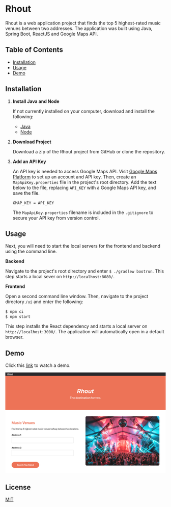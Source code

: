 # Rhout

Rhout is a web application project that finds the top 5 highest-rated music venues 
between two addresses. The application was built using Java, Spring Boot, ReactJS
and Google Maps API. 

## Table of Contents

* [Installation](https://github.com/t-mcneal/rhout/blob/main/README.md#installation)
* [Usage](https://github.com/t-mcneal/rhout/blob/main/README.md#usage)
* [Demo](https://github.com/t-mcneal/rhout/blob/main/README.md#demo)


## Installation

1. **Install Java and Node**

   If not currently installed on your computer, download and install the following:
   
   - [Java](https://adoptopenjdk.net)
   - [Node](https://nodejs.org/en/)

2. **Download Project**

   Download a zip of the Rhout project from GitHub or clone the repository.

3. **Add an API Key**
   
   An API key is needed to access Google Maps API. Visit [Google Maps Platform](https://developers.google.com/maps) 
   to set up an account and API key. Then, create an `MapApiKey.properties` file in the 
   project's root directory. Add the text below to the file, replacing `API_KEY` with a
   Google Maps API key, and save the file. 
   
   ```
   GMAP_KEY = API_KEY
   ```

   The `MapApiKey.properties` filename is included in the `.gitignore` to secure 
   your API key from version control.
   
## Usage

Next, you will need to start the local servers for the frontend and backend using the
command line. 

   **Backend**
      
   Navigate to the project's root directory and enter  `$ ./gradlew bootrun`. This step 
   starts a local sever on `http://localhost:8080/`.

   **Frontend**

   Open a second command line window. Then, navigate to the project directory `/ui`
   and enter the following:
   ```
   $ npm ci
   $ npm start
   ```
   
   This step installs the React dependency and starts a local server on `http://localhost:3000/`. 
   The application will automatically open in a default browser.


## Demo

Click this [link](https://youtu.be/0zG4X2-0jjU) to watch a demo.

![Rhout Screenshot](https://github.com/t-mcneal/rhout/blob/main/readmeimages/rhout_screenshot.png)


## License

[MIT](https://github.com/t-mcneal/rhout/blob/main/LICENSE)






